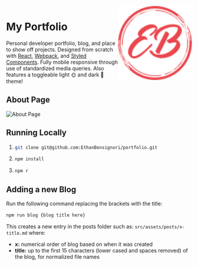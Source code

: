 <img align="right" src="src/assets/images/eb-logo.png" height="200px" />

# My Portfolio

Personal developer portfolio, blog, and place to show off projects. Designed from scratch with [React](https://reactjs.org/), [Webpack](https://webpack.js.org/), and [Styled Components](https://styled-components.com/). Fully mobile responsive through use of standardized media queries. Also features a toggleable light 🌞 and dark 🌙 theme!

## About Page

![About Page](https://i.imgur.com/6846SW2.png)

## Running Locally

1. ```bash
   git clone git@github.com:EthanBonsignori/portfolio.git
   ```
2. ```bash
   npm install
   ```
3. ```bash
   npm r
   ```

## Adding a new Blog

Run the following command replacing the brackets with the title:

```bash
npm run blog {blog title here}
```

This creates a new entry in the posts folder such as: `src/assets/posts/x-title.md` where:

- **x:** numerical order of blog based on when it was created
- **title:** up to the first 15 characters (lower cased and spaces removed) of the blog, for normalized file names
